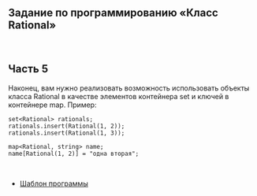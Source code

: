 Задание по программированию «Класс Rational»
--------------------------------------------

 

Часть 5
-------

Наконец, вам нужно реализовать возможность использовать объекты класса Rational
в качестве элементов контейнера set и ключей в контейнере map. Пример:

~~~~~~~~~~~~~~~~~~~~~~~~~~~~~~~~~~~~~~~~~~~~~~~~~~~~~~~~~~~~~~~~~~~~~~~~~~~~~~~~
set<Rational> rationals;
rationals.insert(Rational(1, 2));
rationals.insert(Rational(1, 3));

map<Rational, string> name;
name[Rational(1, 2)] = "одна вторая";
~~~~~~~~~~~~~~~~~~~~~~~~~~~~~~~~~~~~~~~~~~~~~~~~~~~~~~~~~~~~~~~~~~~~~~~~~~~~~~~~

 

-   [Шаблон
    программы](https://stepik.org/media/attachments/lesson/283181/_9d5919cda1901a8bc1955a69a74865b1_rational_map.cpp)  
